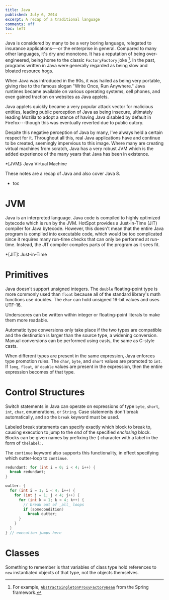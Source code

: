 ```yaml
---
title: Java
published: July 6, 2014
excerpt: A recap of a traditional language
comments: off
toc: left
---
```


Java is considered by many to be a very boring language, relegated to insurance applications---or the enterprise in general. Compared to many other languages, it's dry and monotone. It has a reputation of being over-engineered, being home to the classic `FactoryFactory` joke [^over_engineered]. In the past, programs written in Java were generally regarded as being slow and bloated resource hogs.

[^over_engineered]: For example, [`AbstractSingletonProxyFactoryBean`](http://docs.spring.io/spring/docs/2.5.x/api/org/springframework/aop/framework/AbstractSingletonProxyFactoryBean.html) from the Spring framework.

When Java was introduced in the 90s, it was hailed as being very portable, giving rise to the famous slogan "Write Once, Run Anywhere." Java runtimes became available on various operating systems, cell phones, and even gained traction on websites as Java applets.

Java applets quickly became a very popular attack vector for malicious entities, leading public perception of Java as being insecure, ultimately leading Mozilla to adopt a stance of having Java disabled by default in Firefox---though this was eventually reverted due to public outcry.

Despite this negative perception of Java by many, I've always held a certain respect for it. Throughout all this, real Java applications have and continue to be created, seemingly impervious to this image. Where many are creating virtual machines from scratch, Java has a very robust JVM which is the added experience of the many years that Java has been in existence.

*[JVM]: Java Virtual Machine

These notes are a recap of Java and also cover Java 8.

* toc

# JVM

Java is an interpreted language. Java code is compiled to highly optimized bytecode which is run by the JVM. HotSpot provides a Just-in-Time (JIT) compiler for Java bytecode. However, this doesn't mean that the entire Java program is compiled into executable code, which would be too complicated since it requires many run-time checks that can only be performed at run-time. Instead, the JIT compiler compiles parts of the program as it sees fit.

*[JIT]: Just-in-Time

# Primitives

Java doesn't support unsigned integers. The `double` floating-point type is more commonly used than `float` because all of the standard library's math functions use doubles. The `char` can hold unsigned 16-bit values and uses UTF-16.

Underscores can be written within integer or floating-point literals to make them more readable.

Automatic type conversions only take place if the two types are compatible and the destination is larger than the source type, a widening conversion. Manual conversions can be performed using casts, the same as C-style casts.

When different types are present in the same expression, Java enforces type promotion rules. The `char`, `byte`, and `short` values are promoted to `int`. If `long`, `float`, or `double` values are present in the expression, then the entire expression becomes of that type.

# Control Structures

Switch statements in Java can operate on expressions of type `byte`, `short`, `int`, `char`, enumerations, or `String`. Case statements don't break automatically, and so the `break` keyword must be used.

Labeled break statements can specify exactly which block to break to, causing execution to jump to the _end_ of the specified _enclosing_ block. Blocks can be given names by prefixing the `{` character with a label in the form of `thelabel:`.

The `continue` keyword also supports this functionality, in effect specifying which outter-loop to `continue`.

``` java
redundant: for (int i = 0; i < 4; i++) {
  break redundant;
}

outter: {
  for (int i = 1; i < 4; i++) {
    for (int j = 1; j < 4; j++) {
      for (int k = 1; k < 4; k++) {
        // break out of _all_ loops
        if (somecondition)
          break outter;
      }
    }
  }
} // execution jumps here
```

# Classes

Something to remember is that variables of class type hold references to `new` instantiated objects of that type, not the objects themselves.

